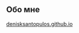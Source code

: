## Обо мне
<!-- 🌱 I’m currently learning Android development 📱
- 📫 How to reach me: @dinis_1 (Telegram)-->
[denisksantopulos.github.io](https://denisksantopulos.github.io/)

<!--
**DenisKsantopulos/DenisKsantopulos** is a ✨ _special_ ✨ repository because its `README.md` (this file) appears on your GitHub profile.

Here are some ideas to get you started:

- 🔭 I’m currently working on ...
- 🌱 I’m currently learning ...
- 👯 I’m looking to collaborate on ...
- 🤔 I’m looking for help with ...
- 💬 Ask me about ...
- 📫 How to reach me: ...
- 😄 Pronouns: ...
- ⚡ Fun fact: ...
-->
